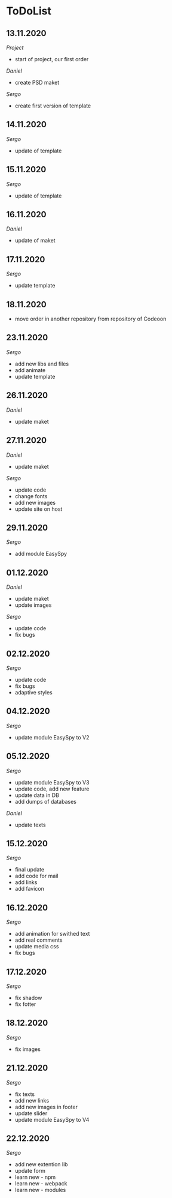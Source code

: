 # ToDoList


## 13.11.2020

*Project*

- start of project, our first order

*Daniel*

- create PSD maket

*Sergo*

- create first version of template


## 14.11.2020

*Sergo*

- update of template


## 15.11.2020

*Sergo*

- update of template


## 16.11.2020

*Daniel*

- update of maket


## 17.11.2020

*Sergo*

- update template


## 18.11.2020

- move order in another repository from repository of Codeoon


## 23.11.2020

*Sergo*

- add new libs and files
- add animate
- update template


## 26.11.2020

*Daniel*

- update maket


## 27.11.2020

*Daniel*

- update maket

*Sergo*

- update code
- change fonts
- add new images
- update site on host


## 29.11.2020

*Sergo*

- add module EasySpy


## 01.12.2020

*Daniel*

- update maket
- update images

*Sergo*

- update code
- fix bugs


## 02.12.2020

*Sergo*

- update code
- fix bugs
- adaptive styles


## 04.12.2020

*Sergo*

- update module EasySpy to V2


## 05.12.2020

*Sergo*

- update module EasySpy to V3
- update code, add new feature
- update data in DB
- add dumps of databases

*Daniel*

- update texts


## 15.12.2020

*Sergo*

- final update
- add code for mail
- add links
- add favicon


## 16.12.2020

*Sergo*

- add animation for swithed text
- add real comments
- update media css
- fix bugs


## 17.12.2020

*Sergo*

- fix shadow
- fix fotter


## 18.12.2020

*Sergo*

- fix images


## 21.12.2020

*Sergo*

- fix texts
- add new links
- add new images in footer
- update slider
- update module EasySpy to V4


## 22.12.2020

*Sergo*

- add new extention lib
- update form
- learn new - npm
- learn new - webpack
- learn new - modules
